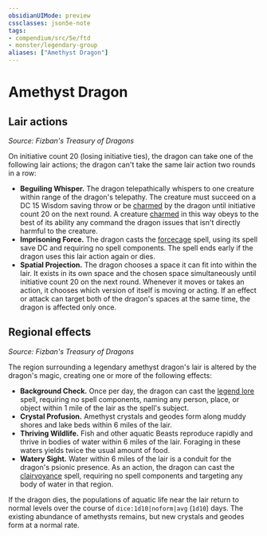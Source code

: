 ```yaml
---
obsidianUIMode: preview
cssclasses: json5e-note
tags:
- compendium/src/5e/ftd
- monster/legendary-group
aliases: ["Amethyst Dragon"]
---
```

# Amethyst Dragon

## Lair actions
_Source: Fizban's Treasury of Dragons_

On initiative count 20 (losing initiative ties), the dragon can take one of the following lair actions; the dragon can't take the same lair action two rounds in a row:

- **Beguiling Whisper.** The dragon telepathically whispers to one creature within range of the dragon's telepathy. The creature must succeed on a DC 15 Wisdom saving throw or be [charmed](2-Mechanics/CLI/rules/conditions.md#Charmed) by the dragon until initiative count 20 on the next round. A creature [charmed](2-Mechanics/CLI/rules/conditions.md#Charmed) in this way obeys to the best of its ability any command the dragon issues that isn't directly harmful to the creature.  
- **Imprisoning Force.** The dragon casts the [forcecage](2-Mechanics/CLI/spells/forcecage.md) spell, using its spell save DC and requiring no spell components. The spell ends early if the dragon uses this lair action again or dies.  
- **Spatial Projection.** The dragon chooses a space it can fit into within the lair. It exists in its own space and the chosen space simultaneously until initiative count 20 on the next round. Whenever it moves or takes an action, it chooses which version of itself is moving or acting. If an effect or attack can target both of the dragon's spaces at the same time, the dragon is affected only once.  

## Regional effects
_Source: Fizban's Treasury of Dragons_

The region surrounding a legendary amethyst dragon's lair is altered by the dragon's magic, creating one or more of the following effects:

- **Background Check.** Once per day, the dragon can cast the [legend lore](2-Mechanics/CLI/spells/legend-lore.md) spell, requiring no spell components, naming any person, place, or object within 1 mile of the lair as the spell's subject.  
- **Crystal Profusion.** Amethyst crystals and geodes form along muddy shores and lake beds within 6 miles of the lair.  
- **Thriving Wildlife.** Fish and other aquatic Beasts reproduce rapidly and thrive in bodies of water within 6 miles of the lair. Foraging in these waters yields twice the usual amount of food.  
- **Watery Sight.** Water within 6 miles of the lair is a conduit for the dragon's psionic presence. As an action, the dragon can cast the [clairvoyance](2-Mechanics/CLI/spells/clairvoyance.md) spell, requiring no spell components and targeting any body of water in that region.  

If the dragon dies, the populations of aquatic life near the lair return to normal levels over the course of `dice:1d10|noform|avg` (`1d10`) days. The existing abundance of amethysts remains, but new crystals and geodes form at a normal rate.